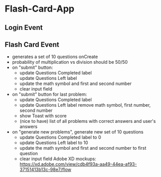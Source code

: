 # Flash-Card-App


## Login Event


## Flash Card Event
- generates a set of 10 questions onCreate
- probability of multiplication vs division should be 50/50
- on "submit" button:
	- update Questions Completed label
	- update Questions Left label
	- update the math symbol and first and second number
	- clear input field
- on "submit" button for last problem:
	- update Questions Completed label
	- update Questions Left label
	remove math symbol, first number, second number
	- show Toast with score
	- (nice to have) list of all problems with correct answers and user's answers
- on "generate new problems", generate new set of 10 questions
	- update Questions Completed label to 0
	- update Questions Left label to 10
	- update the math symbol and first and second number to first question
	- clear input field
Adobe XD mockups: https://xd.adobe.com/view/cdb4f93a-aa49-44ea-af93-37151413b13c-98e7/flow 
